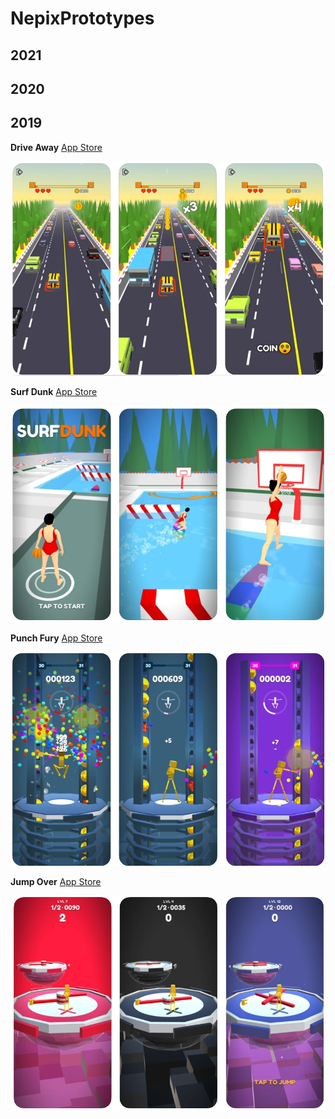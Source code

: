 # NepixPrototypes

## 2021

## 2020

## 2019

**Drive Away** [App Store](https://apps.apple.com/us/app/drive-away-3d/id1479293425)
 
![Drive Away](https://github.com/olegkuzyk/NepixPrototypes/blob/master/2019/drive_away.png)


**Surf Dunk** [App Store](https://apps.apple.com/us/app/surf-dunk/id1473157153)
 
![Surf Dunk](https://github.com/olegkuzyk/NepixPrototypes/blob/master/2019/surf_dunk.png)


**Punch Fury** [App Store](https://apps.apple.com/us/app/punch-fury-3d/id1469192885)
 
![Punch Fury](https://github.com/olegkuzyk/NepixPrototypes/blob/master/2019/punch_fury.png)


**Jump Over** [App Store](https://apps.apple.com/us/app/jump-over-3d/id1466594730)
 
![Jump Over](https://github.com/olegkuzyk/NepixPrototypes/blob/master/2019/jump_over.png)
